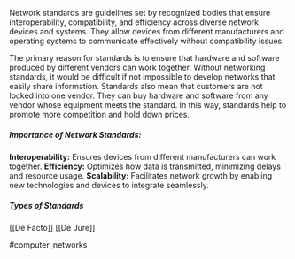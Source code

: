 Network standards are guidelines set by recognized bodies that ensure interoperability, compatibility, and efficiency across diverse network devices and systems. They allow devices from different manufacturers and operating systems to communicate effectively without compatibility issues.

 The primary reason for standards is to ensure that hardware and software produced by different vendors can work together. Without networking standards, it would be difficult if not impossible to develop networks that easily share information.
 Standards also mean that customers are not locked into one vendor. 
 They can buy hardware and software from any vendor whose equipment meets the standard. In this way, standards help to promote more competition and hold down prices.

##### Importance of Network Standards:
**Interoperability:** Ensures devices from different manufacturers can work together.
**Efficiency:** Optimizes how data is transmitted, minimizing delays and resource usage.
**Scalability:** Facilitates network growth by enabling new technologies and devices to integrate seamlessly.
##### Types of Standards
[[De Facto]]
[[De Jure]]


#computer_networks